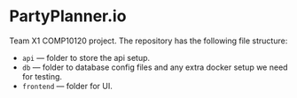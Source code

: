 # PartyPlanner.io

Team X1 COMP10120 project.
The repository has the following file structure:

- `api` &mdash; folder to store the api setup.
- `db` &mdash; folder to database config files and any extra docker setup we need for testing.
- `frontend` &mdash; folder for UI.
